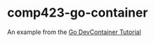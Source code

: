 # comp423-go-container
An example from the [Go DevContainer Tutorial](https://github.com/tangzoey/comp423-course-notes/blob/main/docs/tutorials/go-setup/)